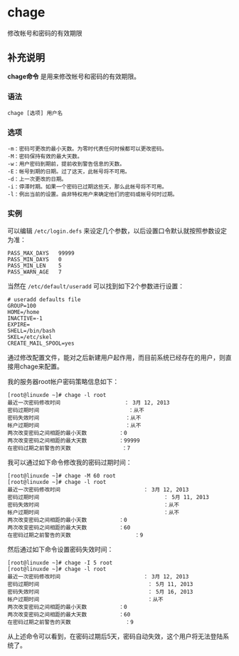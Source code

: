 #  chage

修改帐号和密码的有效期限

##  补充说明

**chage命令** 是用来修改帐号和密码的有效期限。

###  语法

    
    
    chage [选项] 用户名
    

###  选项

    
    
    -m：密码可更改的最小天数。为零时代表任何时候都可以更改密码。
    -M：密码保持有效的最大天数。
    -w：用户密码到期前，提前收到警告信息的天数。
    -E：帐号到期的日期。过了这天，此帐号将不可用。
    -d：上一次更改的日期。
    -i：停滞时期。如果一个密码已过期这些天，那么此帐号将不可用。
    -l：例出当前的设置。由非特权用户来确定他们的密码或帐号何时过期。
    

###  实例

可以编辑 ` /etc/login.defs ` 来设定几个参数，以后设置口令默认就按照参数设定为准：

    
    
    PASS_MAX_DAYS   99999
    PASS_MIN_DAYS   0
    PASS_MIN_LEN    5
    PASS_WARN_AGE   7
    

当然在 ` /etc/default/useradd ` 可以找到如下2个参数进行设置：

    
    
    # useradd defaults file
    GROUP=100
    HOME=/home
    INACTIVE=-1
    EXPIRE=
    SHELL=/bin/bash
    SKEL=/etc/skel
    CREATE_MAIL_SPOOL=yes
    

通过修改配置文件，能对之后新建用户起作用，而目前系统已经存在的用户，则直接用chage来配置。

我的服务器root帐户密码策略信息如下：

    
    
    [root@linuxde ~]# chage -l root
    最近一次密码修改时间                    ： 3月 12, 2013
    密码过期时间                            ：从不
    密码失效时间                           ：从不
    帐户过期时间                           ：从不
    两次改变密码之间相距的最小天数          ：0
    两次改变密码之间相距的最大天数          ：99999
    在密码过期之前警告的天数                ：7
    

我可以通过如下命令修改我的密码过期时间：

    
    
    [root@linuxde ~]# chage -M 60 root
    [root@linuxde ~]# chage -l root
    最近一次密码修改时间                          ： 3月 12, 2013
    密码过期时间                                       ： 5月 11, 2013
    密码失效时间                                       ：从不
    帐户过期时间                                       ：从不
    两次改变密码之间相距的最小天数          ：0
    两次改变密码之间相距的最大天数          ：60
    在密码过期之前警告的天数                    ：9
    

然后通过如下命令设置密码失效时间：

    
    
    [root@linuxde ~]# chage -I 5 root
    [root@linuxde ~]# chage -l root
    最近一次密码修改时间                          ： 3月 12, 2013
    密码过期时间                                  ： 5月 11, 2013
    密码失效时间                                  ： 5月 16, 2013
    帐户过期时间                                  ：从不
    两次改变密码之间相距的最小天数          ：0
    两次改变密码之间相距的最大天数          ：60
    在密码过期之前警告的天数                 ：9
    

从上述命令可以看到，在密码过期后5天，密码自动失效，这个用户将无法登陆系统了。

